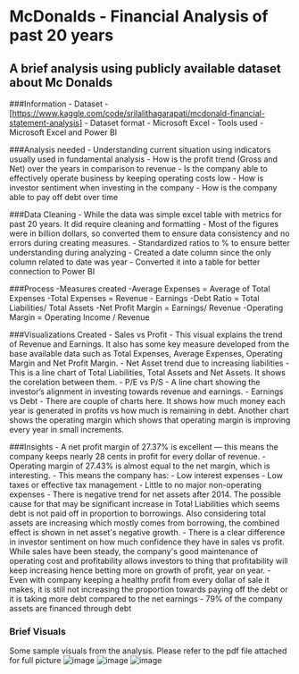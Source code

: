 # McDonalds - Financial Analysis of past 20 years
## A brief analysis using publicly available dataset about Mc Donalds

###Information
    - Dataset - [https://www.kaggle.com/code/srilalithagarapati/mcdonald-financial-statement-analysis]
    - Dataset format - Microsoft Excel
    - Tools used - Microsoft Excel and Power BI

###Analysis needed
    - Understanding current situation using indicators usually used in fundamental analysis
    - How is the profit trend (Gross and Net) over the years in comparison to revenue
    - Is the company able to effectively operate business by keeping operating costs low
    - How is investor sentiment when investing in the company
    - How is the company able to pay off debt over time
    
###Data Cleaning
    - While the data was simple excel table with metrics for past 20 years. It did require cleaning and formatting
    - Most of the figures were in billion dollars, so converted them to ensure data consistency and no errors during creating measures.
    - Standardized ratios to % to ensure better understanding during analyzing
    - Created a date column since the only column related to date was year
    - Converted it into a table for better connection to Power BI
    
###Process
    -Measures created
    -Average Expenses = Average of Total Expenses
    -Total Expenses = Revenue - Earnings
    -Debt Ratio = Total Liabilities/ Total Assets
    -Net Profit Margin = Earnings/ Revenue
    -Operating Margin = Operating Income / Revenue
    
###Visualizations Created
    - Sales vs Profit - This visual explains the trend of Revenue and Earnings. It also has some key measure developed from the base available data such as Total Expenses, Average Expenses, Operating 
                        Margin and Net Profit Margin.
    - Net Asset trend due to increasing liabilities - This is a line chart of Total Liabilities, Total Assets and Net Assets. It shows the corelation between them.
    - P/E vs P/S - A line chart showing the investor’s alignment in investing towards revenue and earnings.
    - Earnings vs Debt - There are couple of charts here. It shows how much money each year is generated in profits vs how much is remaining in debt. Another chart shows the operating margin which 
                          shows that operating margin is improving every year in small increments.
                          
###Insights
    - A net profit margin of 27.37% is excellent — this means the company keeps nearly 28 cents in profit for every dollar of revenue.
    - Operating margin of 27.43% is almost equal to the net margin, which is interesting.
        - This means the company has:
            - Low interest expenses
            - Low taxes or effective tax management
            - Little to no major non-operating expenses
    - There is negative trend for net assets after 2014. The possible cause for that may be significant increase in Total Liabilities which seems debt is not paid off in proportion to borrowings. Also 
      considering total assets are increasing which mostly comes from borrowing, the combined effect is shown in net asset's negative growth.
    - There is a clear difference in investor sentiment on how much confidence they have in sales vs profit. While sales have been steady, the company's good maintenance of operating cost and 
      profitability allows investors to thing that profitability will keep increasing hence betting more on growth of profit, year on year.
    - Even with company keeping a healthy profit from every dollar of sale it makes, it is still not increasing the proportion towards paying off the debt or it is taking more debt compared to the net earnings
    - 79% of the company assets are financed through debt
    
### Brief Visuals
Some sample visuals from the analysis. Please refer to the pdf file attached for full picture
![image](https://github.com/user-attachments/assets/605cf66e-a0f8-47be-9e86-ce68ce906808)
![image](https://github.com/user-attachments/assets/7faf68a0-216d-4906-a5c2-b99c34db7fdf)
![image](https://github.com/user-attachments/assets/42c97527-3302-4905-87bf-f3dfed9e5c59)



